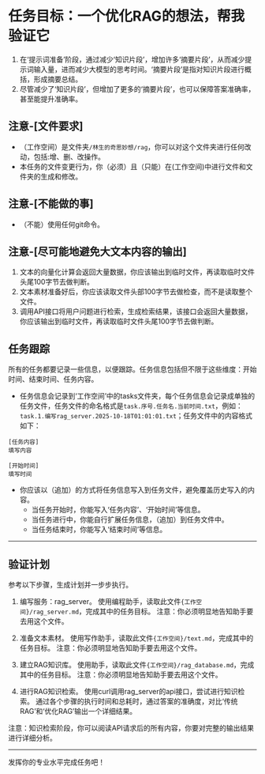 # 任务目标：一个优化RAG的想法，帮我验证它

1. 在‘提示词准备’阶段，通过减少‘知识片段’，增加许多‘摘要片段’，从而减少提示词输入量，进而减少大模型的思考时间。‘摘要片段’是指对知识片段进行概括，形成摘要总结。
2. 尽管减少了‘知识片段’，但增加了更多的‘摘要片段’，也可以保障答案准确率，甚至能提升准确率。

## 注意-[文件要求]

- （工作空间）是文件夹`/林生的奇思妙想/rag`，你可以对这个文件夹进行任何改动，包括:增、删、改操作。
- 本任务的文件变更行为，你（必须）且（只能）在(工作空间)中进行文件和文件夹的生成和修改。

## 注意-[不能做的事]

- （不能）使用任何git命令。

## 注意-[尽可能地避免大文本内容的输出]

1. 文本的向量化计算会返回大量数据，你应该输出到临时文件，再读取临时文件头尾100字节去做判断。
2. 文本素材准备好后，你应该读取文件头部100字节去做检查，而不是读取整个文件。
3. 调用API接口将用户问题进行检索，生成检索结果，该接口会返回大量数据，你应该输出到临时文件，再读取临时文件头尾100字节去做判断。

## 任务跟踪

所有的任务都要记录一些信息，以便跟踪。任务信息包括但不限于这些维度：开始时间、结束时间、任务内容。

- 任务信息会记录到‘工作空间’中的tasks文件夹，每个任务信息会记录成单独的任务文件，任务文件的命名格式是`task.序号.任务名.当前时间.txt`，例如：`task.1.编写rag_server.2025-10-18T01:01:01.txt`；任务文件中的内容格式如下：

```
[任务内容]
填写内容

[开始时间]
填写时间

```

- 你应该以（追加）的方式将任务信息写入到任务文件，避免覆盖历史写入的内容。
  - 当任务开始时，你能写入‘任务内容’、‘开始时间’等信息。
  - 当任务进行中，你能自行扩展任务信息，（追加）到任务文件中。
  - 当任务结束时，你能写入‘结束时间’等信息。

----

## 验证计划

参考以下步骤，生成计划并一步步执行。

1. 编写服务：rag_server。
使用编程助手，读取此文件`{工作空间}/rag_server.md`，完成其中的任务目标。
注意：你必须明显地告知助手要去用这个文件。

2. 准备文本素材。
使用写作助手，读取此文件`{工作空间}/text.md`，完成其中的任务目标。
注意：你必须明显地告知助手要去用这个文件。

3. 建立RAG知识库。
使用助手，读取此文件`{工作空间}/rag_database.md`，完成其中的任务目标。
注意：你必须明显地告知助手要去用这个文件。

4. 进行RAG知识检索。
使用curl调用rag_server的api接口，尝试进行知识检索。
通过各个步骤的执行时间和总耗时，通过答案的准确度，对比‘传统RAG’和‘优化RAG’输出一个详细结果。

注意：知识检索阶段，你可以阅读API请求后的所有内容，你要对完整的输出结果进行详细分析。

----
发挥你的专业水平完成任务吧！
